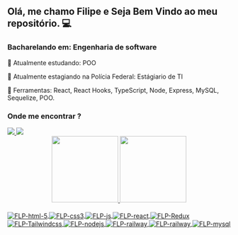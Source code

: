## Olá, me chamo Filipe e Seja Bem Vindo ao meu repositório.  💻
### Bacharelando em: Engenharia de software

🌱 Atualmente estudando: POO

💼 Atualmente estagiando na Polícia Federal: Estágiario de TI

🔨 Ferramentas: React, React Hooks, TypeScript, Node, Express, MySQL, Sequelize, POO.

### Onde me encontrar ?
  <div>
    <a href="https://www.linkedin.com/in/filipe-lima-dev/">
      <img src="https://img.shields.io/badge/LinkedIn-0077B5?style=for-the-badge&logo=linkedin&logoColor=white" />
    </a>
  
  <a href="mailto:flima.azevedo82@gmail.com">
      <img src="https://img.shields.io/badge/Gmail-D14836?style=for-the-badge&logo=gmail&logoColor=white" />
    </a>
  </div>

<div align="center">
  <a href="https://github.com/flimamcz">
  <img height="150em" src="https://github-readme-stats.vercel.app/api?username=flimamcz&show_icons=true&theme=dracula&include_all_commits=true&count_private=true"/>
  <img height="150em" src="https://github-readme-stats.vercel.app/api/top-langs/?username=flimamcz&layout=compact&langs_count=7&theme=dracula"/>
</div>

<div style="display: inline_block"><br>
  
  <img align="center" alt="FLP-html-5" src="https://img.shields.io/badge/HTML5-E34F26?style=for-the-badge&logo=html5&logoColor=white">
  <img align="center" alt="FLP-css3" src="https://img.shields.io/badge/CSS3-1572B6?style=for-the-badge&logo=css3&logoColor=white">
  <img align="center" alt="FLP-js" src="https://img.shields.io/badge/JavaScript-323330?style=for-the-badge&logo=javascript&logoColor=F7DF1E">
  <img align="center" alt="FLP-react" src="https://img.shields.io/badge/React-20232A?style=for-the-badge&logo=react&logoColor=61DAFB">
  <img align="center" alt="FLP-Redux" src="https://img.shields.io/badge/Redux-593D88?style=for-the-badge&logo=redux&logoColor=white">
  <img align="center" alt="FLP-Tailwindcss" src="https://img.shields.io/badge/Tailwind_CSS-38B2AC?style=for-the-badge&logo=tailwind-css&logoColor=white">
  <img align="center" alt="FLP-nodejs" src="https://img.shields.io/badge/Node.js-339933?style=for-the-badge&logo=nodedotjs&logoColor=white">
  <img align="center" alt="FLP-railway" src="https://img.shields.io/badge/Railway-131415?style=for-the-badge&logo=railway&logoColor=white">
  <img align="center" alt="FLP-railway" src="https://img.shields.io/badge/Vercel-000000?style=for-the-badge&logo=vercel&logoColor=white">
  <img align="center" alt="FLP-mysql" src="https://img.shields.io/badge/MySQL-005C84?style=for-the-badge&logo=mysql&logoColor=white">

  ##
  
<!---
FlpFront/FlpFront is a ✨ special ✨ repository because its `README.md` (this file) appears on your GitHub profile.
You can click the Preview link to take a look at your changes.
--->
